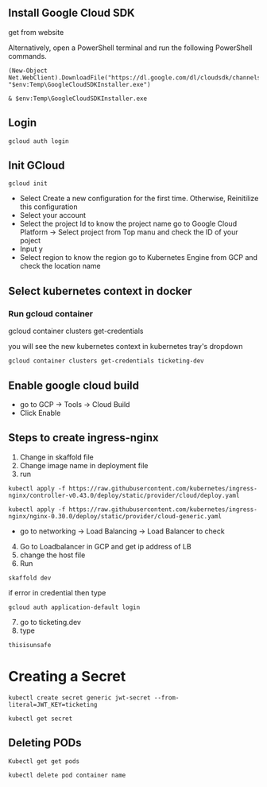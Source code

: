 ## Install Google Cloud SDK

get from website

Alternatively, open a PowerShell terminal and run the following PowerShell commands.

```
(New-Object Net.WebClient).DownloadFile("https://dl.google.com/dl/cloudsdk/channels/rapid/GoogleCloudSDKInstaller.exe", "$env:Temp\GoogleCloudSDKInstaller.exe")

& $env:Temp\GoogleCloudSDKInstaller.exe
```

## Login

```
gcloud auth login
```

## Init GCloud

```
gcloud init
```

- Select Create a new configuration for the first time. Otherwise, Reinitilize this configuration
- Select your account
- Select the project Id
  to know the project name go to Google Cloud Platform -> Select project from Top manu and check the ID of your poject
- Input y
- Select region
  to know the region go to Kubernetes Engine from GCP and check the location name

## Select kubernetes context in docker

### Run gcloud container

gcloud container clusters get-credentials <cluster name>

you will see the new kubernetes context in kubernetes tray's dropdown

```
gcloud container clusters get-credentials ticketing-dev
```

## Enable google cloud build

- go to GCP -> Tools -> Cloud Build
- Click Enable

## Steps to create ingress-nginx

1. Change in skaffold file
2. Change image name in deployment file
3. run

```
kubectl apply -f https://raw.githubusercontent.com/kubernetes/ingress-nginx/controller-v0.43.0/deploy/static/provider/cloud/deploy.yaml

kubectl apply -f https://raw.githubusercontent.com/kubernetes/ingress-nginx/nginx-0.30.0/deploy/static/provider/cloud-generic.yaml
```

- go to networking -> Load Balancing -> Load Balancer to check

4. Go to Loadbalancer in GCP and get ip address of LB
5. change the host file
6. Run

```
skaffold dev
```

if error in credential then type

```
gcloud auth application-default login
```

7. go to ticketing.dev
8. type

```
thisisunsafe
```

# Creating a Secret

```
kubectl create secret generic jwt-secret --from-literal=JWT_KEY=ticketing

kubectl get secret
```

## Deleting PODs

```
Kubectl get get pods

kubectl delete pod container name
```
